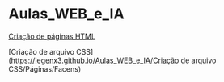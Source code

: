 # Aulas_WEB_e_IA
[Criação de páginas HTML](https://legenx3.github.io/Aulas_WEB_e_IA/Decio)

[Criação de arquivo CSS](https://legenx3.github.io/Aulas_WEB_e_IA/Criação de arquivo CSS/Páginas/Facens)
